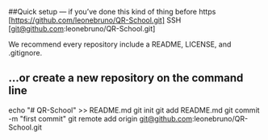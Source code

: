 ##Quick setup — if you’ve done this kind of thing before
https [https://github.com/leonebruno/QR-School.git]
SSH [git@github.com:leonebruno/QR-School.git]

We recommend every repository include a README, LICENSE, and .gitignore.
## …or create a new repository on the command line
echo "# QR-School" >> README.md
git init
git add README.md
git commit -m "first commit"
git remote add origin git@github.com:leonebruno/QR-School.git
